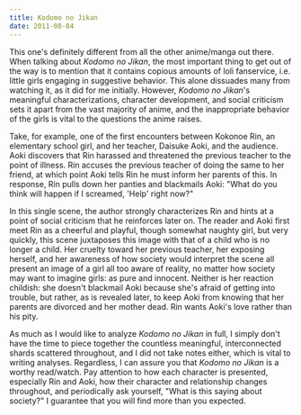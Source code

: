```yaml
---
title: Kodomo no Jikan
date: 2011-08-04
---
```


This one's definitely different from all the other anime/manga out
there.  When talking about <i>Kodomo no Jikan</i>, the most important
thing to get out of the way is to mention that it contains copious
amounts of loli fanservice, i.e. little girls engaging in suggestive
behavior.  This alone dissuades many from watching it, as it did for me
initially.  However, <i>Kodomo no Jikan</i>'s meaningful
characterizations, character development, and social criticism sets it
apart from the vast majority of anime, and the inappropriate behavior of
the girls is vital to the questions the anime raises.

Take, for example, one of the first encounters between Kokonoe Rin, an
elementary school girl, and her teacher, Daisuke Aoki, and the audience.
Aoki discovers that Rin harassed and threatened the previous teacher to
the point of illness.  Rin accuses the previous teacher of doing the
same to her friend, at which point Aoki tells Rin he must inform her
parents of this.  In response, Rin pulls down her panties and blackmails
Aoki: "What do you think will happen if I screamed, 'Help' right now?"

In this single scene, the author strongly characterizes Rin and hints at
a point of social criticism that he reinforces later on.  The reader and
Aoki first meet Rin as a cheerful and playful, though somewhat naughty
girl, but very quickly, this scene juxtaposes this image with that of a
child who is no longer a child.  Her cruelty toward her previous
teacher, her exposing herself, and her awareness of how society would
interpret the scene all present an image of a girl all too aware of
reality, no matter how society may want to imagine girls: as pure and
innocent.  Neither is her reaction childish: she doesn't blackmail Aoki
because she's afraid of getting into trouble, but rather, as is revealed
later, to keep Aoki from knowing that her parents are divorced and her
mother dead.  Rin wants Aoki's love rather than his pity.

As much as I would like to analyze <i>Kodomo no Jikan</i> in full, I
simply don't have the time to piece together the countless meaningful,
interconnected shards scattered throughout, and I did not take notes
either, which is vital to writing analyses.  Regardless, I can assure
you that <i>Kodomo no Jikan</i> is a worthy read/watch.  Pay attention
to how each character is presented, especially Rin and Aoki, how their
character and relationship changes throughout, and periodically ask
yourself, "What is this saying about society?"  I guarantee that you
will find more than you expected.
